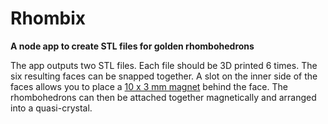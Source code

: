 # Rhombix

**A node app to create STL files for golden rhombohedrons**

The app outputs two STL files. Each file should be 3D printed 6 times. The six resulting faces can be snapped together. A slot on the inner side of the faces allows you to place a [10 x 3 mm magnet](https://www.amazon.co.uk/gp/product/B00AAWEFPO/ref=oh_aui_detailpage_o00_s00?ie=UTF8&psc=1) behind the face. The rhombohedrons can then be attached together magnetically and arranged into a quasi-crystal.
